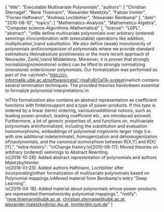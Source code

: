 {
    "title": "Executable Multivariate Polynomials",
    "authors": [
        "Christian Sternagel",
        "René Thiemann",
        "Alexander Maletzky",
        "Fabian Immler",
        "Florian Haftmann",
        "Andreas Lochbihler",
        "Alexander Bentkamp"
    ],
    "date": "2010-08-10",
    "topics": [
        "Mathematics-Analysis",
        "Mathematics-Algebra",
        "Computer science-Algorithms-Mathematical"
    ],
    "license": "LGPL",
    "abstract": "\nWe define multivariate polynomials over arbitrary (ordered) semirings in\ncombination with (executable) operations like addition, multiplication,\nand substitution. We also define (weak) monotonicity of polynomials and\ncomparison of polynomials where we provide standard estimations like\nabsolute positiveness or the more recent approach of Neurauter, Zankl,\nand Middeldorp. Moreover, it is proven that strongly normalizing\n(monotone) orders can be lifted to strongly normalizing (monotone) orders\nover polynomials. Our formalization was performed as part of the <a\nhref=\"http://cl-informatik.uibk.ac.at/software/ceta\">IsaFoR/CeTA-system</a>\nwhich contains several termination techniques. The provided theories have\nbeen essential to  formalize polynomial interpretations.\n<p>\nThis formalization also contains an abstract representation as coefficient functions with finite\nsupport and a type of power-products. If this type is ordered by a linear (term) ordering, various\nadditional notions, such as leading power-product, leading coefficient etc., are introduced as\nwell. Furthermore, a lot of generic properties of, and functions on, multivariate polynomials are\nformalized, including the substitution and evaluation homomorphisms, embeddings of polynomial rings\ninto larger rings (i.e. with one additional indeterminate), homogenization and dehomogenization of\npolynomials, and the canonical isomorphism between R[X,Y] and R[X][Y].",
    "extra-history": "\nChange history:\n[2010-09-17]: Moved theories on arbitrary (ordered) semirings to Abstract Rewriting.<br>\n[2016-10-28]: Added abstract representation of polynomials and authors Maletzky/Immler.<br>\n[2018-01-23]: Added authors Haftmann, Lochbihler after incorporating\ntheir formalization of multivariate polynomials based on Polynomial mappings.\nMoved material from Bentkamp's entry \"Deep Learning\".<br>\n[2019-04-18]: Added material about polynomials whose power-products are represented themselves\nby polynomial mappings.",
    "notify": "rene.thiemann@uibk.ac.at, christian.sternagel@uibk.ac.at, alexander.maletzky@risc.jku.at, immler@in.tum.de"
}
